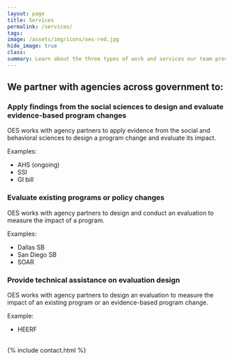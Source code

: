 ```yaml
---
layout: page
title: Services
permalink: /services/
tags: 
image: /assets/img/icons/oes-red.jpg
hide_image: true
class:
summary: Learn about the three types of work and services our team provides.
---
```


<h2>We partner with agencies across government to:</h2>
<h3>Apply findings from the social sciences to design and evaluate evidence-based program changes</h3>
OES works with agency partners to apply evidence from the social and behavioral sciences to design a program change and evaluate its impact. 

Examples: 
- AHS (ongoing)
- SSI 
- GI bill 


<h3>Evaluate existing programs or policy changes</h3>
OES works with agency partners to design and conduct an evaluation to measure the impact of a program.


Examples:
- Dallas SB 
- San Diego SB
- SOAR


<h3> Provide technical assistance on evaluation design</h3>
OES works with agency partners to design an evaluation to measure the impact of an existing program or an evidence-based program change.


Example:
- HEERF

<br>
<section class="usa-section bg-white">
    <div class="grid-container">
  {% include contact.html %}
      </div>
    </section>

